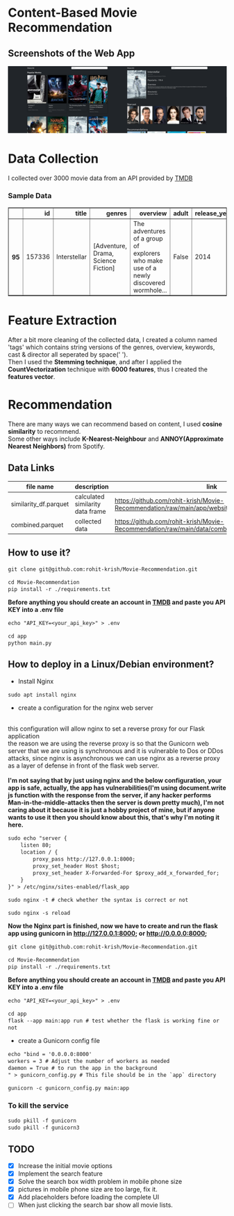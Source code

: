 # Content-Based Movie Recommendation
## Screenshots of the Web App

![Preview](./previews/preview.png) 

# Data Collection

I collected over 3000 movie data from an API provided by [TMDB](https://www.themoviedb.org/)

### Sample Data

<table border="1" class="dataframe">
    <thead>
        <tr style="text-align: right;">
            <th></th>
            <th>id</th>
            <th>title</th>
            <th>genres</th>
            <th>overview</th>
            <th>adult</th>
            <th>release_year</th>
            <th>poster_url</th>
            <th>keywords</th>
            <th>cast</th>
            <th>director</th>
            <th>popularity</th>
        </tr>
    </thead>
    <tbody>
        <tr>
            <th>95</th>
            <td>157336</td>
            <td>Interstellar</td>
            <td>[Adventure, Drama, Science Fiction]</td>
            <td>The adventures of a group of explorers who make use of a newly discovered wormhole...
            </td>
            <td>False</td>
            <td>2014</td>
            <td>https://image.tmdb.org/t/p/w500/gEU2QniE6E77NI6lCU6MxlNBvIx.jpg</td>
            <td>[artificial intelligence, nasa, time warp, spacecraft, expedition, future,...</td>
            <td>[[Matthew McConaughey, /sY2mwpafcwqyYS1sOySu1MENDse.jpg], [Timothée Chalamet,
                /BE2sdjpgsa2rNTFa66f7upkaOP.jpg]...</td>
            <td>[[Christopher Nolan, /xuAIuYSmsUzKlUMBFGVZaWsY3DZ.jpg]]</td>
            <td>128.429</td>
        </tr>
    </tbody>
</table>

# Feature Extraction

After a bit more cleaning of the collected data, I created a column named 'tags' which contains string versions of the genres, overview, keywords, cast & director all seperated by space(' ').<br>
Then I used the <b>Stemming technique</b>, and after I applied the <b>CountVectorization</b> technique with <b>6000 features</b>, thus I created the <b>features vector</b>.

# Recommendation

There are many ways we can recommend based on content, I used <b>cosine similarity</b> to recommend.<br>
Some other ways include <b>K-Nearest-Neighbour</b> and <b>ANNOY(Approximate Nearest Neighbors)</b> from Spotify.


## Data Links

|file name            |description                     |link                                                                                                 |
|---------------------|--------------------------------|-----------------------------------------------------------------------------------------------------|
|similarity_df.parquet|calculated similarity data frame|https://github.com/rohit-krish/Movie-Recommendation/raw/main/app/website/static/similarity_df.parquet|
|combined.parquet     |collected data                  |https://github.com/rohit-krish/Movie-Recommendation/raw/main/data/combined.parquet                   |

## How to use it?

```
git clone git@github.com:rohit-krish/Movie-Recommendation.git
```

```
cd Movie-Recommendation
pip install -r ./requirements.txt
```

<b>Before anything you should create an account in [TMDB](https://developer.themoviedb.org/docs/getting-started) and paste you API KEY into a .env file</b>

```
echo "API_KEY=<your_api_key>" > .env
```

```
cd app
python main.py
```

## How to deploy in a Linux/Debian environment?


- Install Nginx
```
sudo apt install nginx
```
- create a configuration for the nginx web server
<br>
this configuration will allow nginx to set a reverse proxy for our Flask application
<br>
the reason we are using the reverse proxy is so that the Gunicorn web server that we are using is synchronous and it is vulnerable to Dos or DDos attacks, since nginx is asynchronous we can use nginx as a reverse proxy as a layer of defense in front of the flask web server.
<br><br>
<b> I'm not saying that by just using nginx and the below configuration, your app is safe, actually, the app has vulnerabilities(I'm using document.write js function with the response from the server, if any hacker performs Man-in-the-middle-attacks then the server is down pretty much), I'm not caring about it because it is just a hobby project of mine, but if anyone wants to use it then you should know about this, that's why I'm noting it here.</b>

```
sudo echo "server {
    listen 80;
    location / {
        proxy_pass http://127.0.0.1:8000;
        proxy_set_header Host $host;
        proxy_set_header X-Forwarded-For $proxy_add_x_forwarded_for;
    }
}" > /etc/nginx/sites-enabled/flask_app
```

```
sudo nginx -t # check whether the syntax is correct or not
```

```
sudo nginx -s reload
```

<b>Now the Nginx part is finished, now we have to create and run the flask app using gunicorn in http://127.0.0.1:8000; or http://0.0.0.0:8000; </b>

```
git clone git@github.com:rohit-krish/Movie-Recommendation.git
```

```
cd Movie-Recommendation
pip install -r ./requirements.txt
```

<b>Before anything you should create an account in [TMDB](https://developer.themoviedb.org/docs/getting-started) and paste you API KEY into a .env file</b>

```
echo "API_KEY=<your_api_key>" > .env
```

```
cd app
flask --app main:app run # test whether the flask is working fine or not
```

- create a Gunicorn config file
```
echo "bind = '0.0.0.0:8000'
workers = 3 # Adjust the number of workers as needed
daemon = True # to run the app in the background
" > gunicorn_config.py # This file should be in the `app` directory
```

```
gunicorn -c gunicorn_config.py main:app
```

### To kill the service
```
sudo pkill -f gunicorn
sudo pkill -f gunicorn3
```

## TODO

- [x] Increase the initial movie options
- [x] Implement the search feature
- [x] Solve the search box width problem in mobile phone size
- [x] pictures in mobile phone size are too large, fix it.
- [x] Add placeholders before loading the complete UI
- [ ] When just clicking the search bar show all movie lists.
